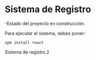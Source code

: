 <h1>Sistema de Registro</h1>

-Estado del proyecto en construcción.

Para ejecutar el sistema, debes poner:

```npm install react```


Sistema de registro 2
